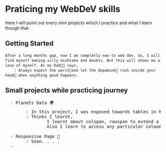 # Praticing my WebDeV skills

Here I will point out every mini projects which I practice and what I learn though that.

## Getting Started

    After a long months gap, now I am completly new to web dev. So, I will find myself making silly misktake and doubts. But this will shows me a leve of myself. As my Dad👨🏻 says,
        : Always expect the worst🔻and let the dopamine🔼 rush inside your head🧠 when anything good happens.


## Small projects while practicing journey 
<pre>
  - Planets Data 🌍
        : In this project, I was exposed towards tables in html <img src="html.png" alt="html icon" width=20px height="auto">
        : Thinks I learnt, 
                I learnt about colspan, rowspan to extend a particular cell to acquire more cells col, row wise.
                Also I learn to access any particular coloumn by using col span and style them.

  - Responsive Page 📲
        : Soon. . . .
  - 
</pre>
